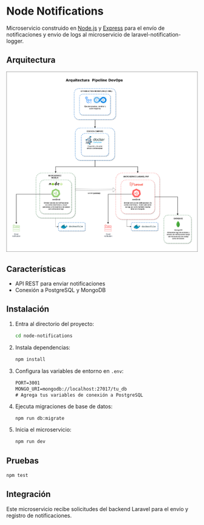 # Node Notifications

Microservicio construido en [Node.js](https://nodejs.org/) y [Express](https://expressjs.com/) para el envío de notificaciones y envio de logs al microservicio de laravel-notification-logger.

## Arquitectura
![Arquitectura del sistema](docs/img/arquitectura-devops.png)


## Características

- API REST para enviar notificaciones
- Conexión a PostgreSQL y MongoDB

## Instalación

1. Entra al directorio del proyecto:

   ```sh
   cd node-notifications
   ```

2. Instala dependencias:

   ```sh
   npm install
   ```

3. Configura las variables de entorno en `.env`:

   ```
   PORT=3001
   MONGO_URI=mongodb://localhost:27017/tu_db
   # Agrega tus variables de conexión a PostgreSQL
   ```

4. Ejecuta migraciones de base de datos:

   ```sh
   npm run db:migrate
   ```

5. Inicia el microservicio:

   ```sh
   npm run dev
   ```

## Pruebas

```sh
npm test
```

## Integración

Este microservicio recibe solicitudes del backend Laravel para el envío y registro de notificaciones.